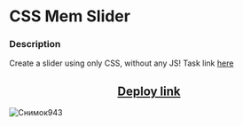 # CSS Mem Slider

### Description
Create a slider using only CSS, without any JS! Task link [here](https://github.com/rolling-scopes-school/tasks/tree/master/tasks/css-mem-slider)<br>

<h2 align="center"><a href="https://pesukarhutg.github.io/cssMemSlider/cssMemSlider/" target="_blank">Deploy link</a></h2>

![Снимок943](https://user-images.githubusercontent.com/39487464/209470006-02cf2908-3c70-4200-b8b7-b994f3ed2c85.JPG)
